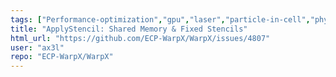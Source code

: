 ```yaml
---
tags: ["Performance-optimization","gpu","laser","particle-in-cell","physics","pic","plasma","research","simulation"]
title: "ApplyStencil: Shared Memory & Fixed Stencils"
html_url: "https://github.com/ECP-WarpX/WarpX/issues/4807"
user: "ax3l"
repo: "ECP-WarpX/WarpX"
---
```


